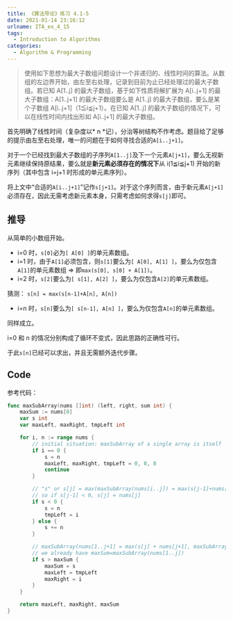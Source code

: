 ```yaml
---
title: 《算法导论》练习 4.1-5
date: 2021-01-14 23:16:12
urlname: ITA_ex_4_15
tags:
  - Introduction to Algorithms
categories:
  - Algorithm & Programming
---
```


> 使用如下思想为最大子数组问题设计一个非递归的、线性时间的算法。从数组的左边界开始，由左至右处理，记录到目前为止已经处理过的最大子数组。若已知 A[1..j] 的最大子数组，基于如下性质将解扩展为 A[i..j+1] 的最大子数组：A[1..j+1] 的最大子数组要么是 A[1..j] 的最大子数组，要么是某个子数组 A[i..j+1]（1≦i≦j+1）。在已知 A[1..j] 的最大子数组的情况下，可以在线性时间内找出形如 A[i..j+1] 的最大子数组。

<!--more-->

首先明确了线性时间（复杂度以* n *记），分治等树结构不作考虑。题目给了足够的提示由左至右处理，唯一的问题在于如何寻找合适的`A[i..j+1]`。

对于一个已经找到最大子数组的子序列`A[1..j]`及下一个元素`A[j+1]`，要么无视新元素继续保持原结果，要么就是**新元素必须存在的情况下**从 i(1≦i≦j+1) 开始的新序列（其中包含 i=j+1 时形成的单元素序列）。

将上文中“合适的`A[i..j+1]`”记作`s[j+1]`。对于这个序列而言，由于新元素`A[j+1]`必须存在，因此无需考虑新元素本身，只需考虑如何求得`s[j]`即可。

## 推导

从简单的小数组开始。

* i=0 时，`s[0]`必为`[ A[0] ]`的单元素数组。
* i=1 时，由于`A[1]`必须包含，则`s[1]`要么为`[ A[0], A[1] ]`，要么为仅包含`A[1]`的单元素数组 => 即`max(s[0], s[0] + A[1])`。
* i=2 时，`s[2]`要么为`[ s[1], A[2] ]`，要么为仅包含`A[2]`的单元素数组。

猜测： `s[n] = max(s[n-1]+A[n], A[n])`

* i=n 时，`s[n]`要么为`[ s[n-1], A[n] ]`，要么为仅包含`A[n]`的单元素数组。

同样成立。

i=0 和 n 的情况分别构成了循环不变式，因此思路的正确性可行。

于此`s[n]`已经可以求出，并且无需额外迭代步骤。

## Code

参考代码：

```Go
func maxSubArray(nums []int) (left, right, sum int) {
	maxSum := nums[0]
	var s int
	var maxLeft, maxRight, tmpLeft int

	for i, n := range nums {
		// initial situation: maxSubArray of a single array is itself
		if i == 0 {
			s = n
			maxLeft, maxRight, tmpLeft = 0, 0, 0
			continue
		}

		// "s" or s[j] = max(maxSubArray(nums[i..j]) = max(s[j-1]+nums[j], nums[j])
		// so if s[j-1] < 0, s[j] = nums[j]
		if s < 0 {
			s = n
			tmpLeft = i
		} else {
			s += n
		}

		// maxSubArray(nums[1..j+1] = max(s[j] + nums[j+1], maxSubArray(nums[1..j])
		// we already have maxSum=maxSubArray(nums[1..j])
		if s > maxSum {
			maxSum = s
			maxLeft = tmpLeft
			maxRight = i
		}
	}

	return maxLeft, maxRight, maxSum
}
```
